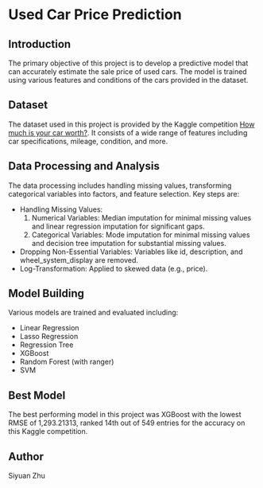 # Used Car Price Prediction
## Introduction
The primary objective of this project is to develop a predictive model that can accurately estimate the sale price of used cars. The model is trained using various features and conditions of the cars provided in the dataset.

## Dataset
The dataset used in this project is provided by the Kaggle competition [How much is your car worth?](https://www.kaggle.com/competitions/usedcars2023/leaderboard). It consists of a wide range of features including car specifications, mileage, condition, and more.

## Data Processing and Analysis
The data processing includes handling missing values, transforming categorical variables into factors, and feature selection. Key steps are:
- Handling Missing Values:
  1. Numerical Variables: Median imputation for minimal missing values and linear regression imputation for significant gaps.
  2. Categorical Variables: Mode imputation for minimal missing values and decision tree imputation for substantial missing values.
- Dropping Non-Essential Variables: Variables like id, description, and wheel_system_display are removed.
- Log-Transformation: Applied to skewed data (e.g., price).
## Model Building
Various models are trained and evaluated including:
- Linear Regression
- Lasso Regression
- Regression Tree
- XGBoost
- Random Forest (with ranger)
- SVM
## Best Model 
The best performing model in this project was XGBoost with the lowest RMSE of 1,293.21313, ranked 14th out of 549 entries for the accuracy on this Kaggle competition. 
## Author 
Siyuan Zhu
